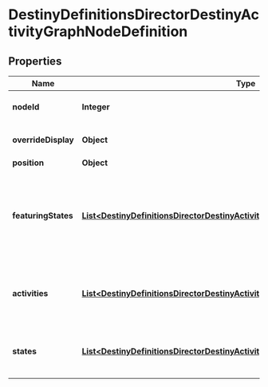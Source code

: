 
# DestinyDefinitionsDirectorDestinyActivityGraphNodeDefinition

## Properties
Name | Type | Description | Notes
------------ | ------------- | ------------- | -------------
**nodeId** | **Integer** | An identifier for the Activity Graph Node, only guaranteed to be unique within its parent Activity Graph. |  [optional]
**overrideDisplay** | **Object** | The node *may* have display properties that override the active Activity&#39;s display properties. |  [optional]
**position** | **Object** | The position on the map for this node. |  [optional]
**featuringStates** | [**List&lt;DestinyDefinitionsDirectorDestinyActivityGraphNodeFeaturingStateDefinition&gt;**](DestinyDefinitionsDirectorDestinyActivityGraphNodeFeaturingStateDefinition.md) | The node may have various visual accents placed on it, or styles applied. These are the list of possible styles that the Node can have. The game iterates through each, looking for the first one that passes a check of the required game/character/account state in order to show that style, and then renders the node in that style. |  [optional]
**activities** | [**List&lt;DestinyDefinitionsDirectorDestinyActivityGraphNodeActivityDefinition&gt;**](DestinyDefinitionsDirectorDestinyActivityGraphNodeActivityDefinition.md) | The node may have various possible activities that could be active for it, however only one may be active at a time. See the DestinyActivityGraphNodeActivityDefinition for details. |  [optional]
**states** | [**List&lt;DestinyDefinitionsDirectorDestinyActivityGraphNodeStateEntry&gt;**](DestinyDefinitionsDirectorDestinyActivityGraphNodeStateEntry.md) | Represents possible states that the graph node can be in. These are combined with some checking that happens in the game client and server to determine which state is actually active at any given time. |  [optional]



